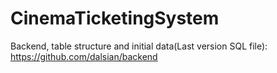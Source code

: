 # CinemaTicketingSystem
Backend, table structure and initial data(Last version SQL file):
https://github.com/dalsian/backend
